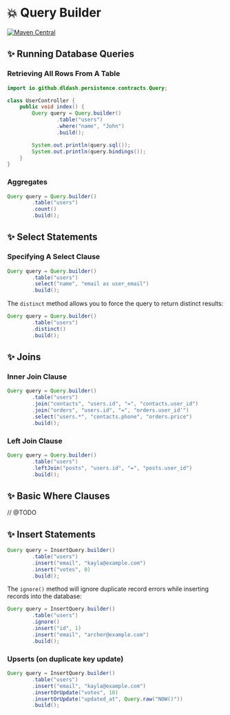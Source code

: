 # 💥 Query Builder

[![Maven Central][ico-maven]][url-maven]

## ✨ Running Database Queries

### Retrieving All Rows From A Table

```java
import io.github.dldash.persistence.contracts.Query;

class UserController {
    public void index() {
        Query query = Query.builder()
                .table("users")
                .where("name", "John")
                .build();

        System.out.println(query.sql());
        System.out.println(query.bindings());
    }
}
```

### Aggregates

```java
Query query = Query.builder()
        .table("users")
        .count()
        .build();
```

## ✨ Select Statements

### Specifying A Select Clause

```java
Query query = Query.builder()
        .table("users")
        .select("name", "email as user_email")
        .build();
```

The `distinct` method allows you to force the query to return distinct results:

```java
Query query = Query.builder()
        .table("users")
        .distinct()
        .build();
```

## ✨ Joins

### Inner Join Clause

```java
Query query = Query.builder()
        .table("users")
        .join("contacts", "users.id", "=", "contacts.user_id")
        .join("orders", "users.id", "=", "orders.user_id'")
        .select("users.*", "contacts.phone", "orders.price")
        .build();
```

### Left Join Clause

```java
Query query = Query.builder()
        .table("users")
        .leftJoin("posts", "users.id", "=", "posts.user_id")
        .build();
```

## ✨ Basic Where Clauses

// @TODO

## ✨ Insert Statements

```java
Query query = InsertQuery.builder()
        .table("users")
        .insert("email", "kayla@example.com")
        .insert("votes", 0)
        .build();
```

The `ignore()` method will ignore duplicate record errors while inserting records into the database:

```java
Query query = InsertQuery.builder()
        .table("users")
        .ignore()
        .insert("id", 1)
        .insert("email", "archer@example.com")
        .build();
```

### Upserts (on duplicate key update)

```java
Query query = InsertQuery.builder()
        .table("users")
        .insert("email", "kayla@example.com")
        .insertOrUpdate("votes", 10)
        .insertOrUpdate("updated_at", Query.raw("NOW()"))
        .build();
```

[ico-maven]: https://img.shields.io/maven-central/v/io.github.dldash/persistence.svg?label=Maven%20Central&style=flat-square
[url-maven]: https://search.maven.org/search?q=g:%22io.github.dldash%22%20AND%20a:%22persistence%22